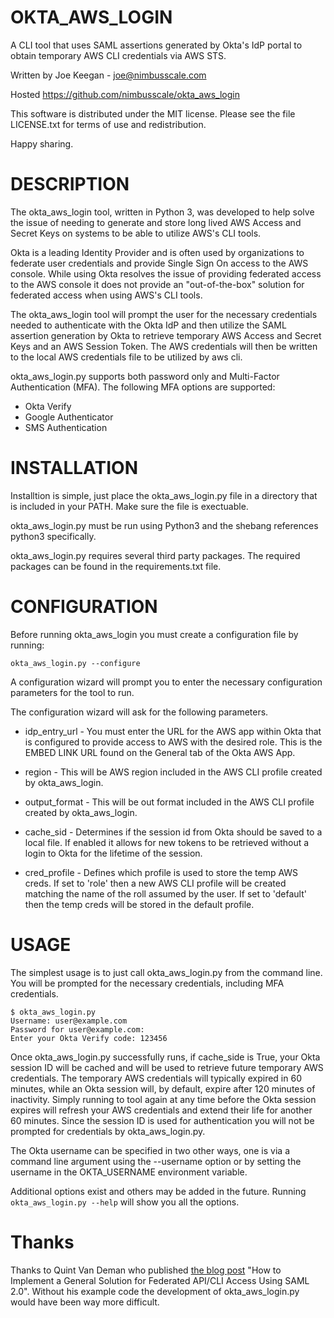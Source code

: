 # OKTA_AWS_LOGIN
A CLI tool that uses SAML assertions generated by Okta's IdP portal to obtain temporary AWS CLI credentials via AWS STS.

Written by Joe Keegan - <joe@nimbusscale.com>

Hosted https://github.com/nimbusscale/okta_aws_login

This software is distributed under the MIT license. Please see the file LICENSE.txt for terms of use and redistribution. 

Happy sharing.

# DESCRIPTION
The okta_aws_login tool, written in Python 3, was developed to help solve the issue of needing to generate and store 
long lived AWS Access and Secret Keys on systems to be able to utilize AWS's CLI tools.

Okta is a leading Identity Provider and is often used by organizations to federate user credentials and provide 
Single Sign On access to the AWS console. While using Okta resolves the issue of providing federated access to the 
AWS console it does not provide an "out-of-the-box" solution for federated access when using AWS's CLI tools.

The okta_aws_login tool will prompt the user for the necessary credentials needed to authenticate with the Okta IdP 
and then utilize the SAML assertion generation by Okta to retrieve temporary AWS Access and Secret Keys and an AWS 
Session Token. The AWS credentials will then be written to the local AWS credentials file to be utilized by aws cli.

okta_aws_login.py supports both password only and Multi-Factor Authentication (MFA). The following MFA options are 
supported:

* Okta Verify 
* Google Authenticator 
* SMS Authentication 


# INSTALLATION
Installtion is simple, just place the okta_aws_login.py file in a directory that is included in your PATH. Make sure 
the file is exectuable.

okta_aws_login.py must be run using Python3 and the shebang references python3 specifically. 

okta_aws_login.py requires several third party packages. The required packages can be found in the requirements.txt 
file.

# CONFIGURATION
Before running okta_aws_login you must create a configuration file by running: 
    
    okta_aws_login.py --configure 

A configuration wizard will prompt you to enter the necessary configuration parameters for the tool to run.

The configuration wizard will ask for the following parameters. 

* idp_entry_url - You must enter the URL for the AWS app within Okta that is configured to provide access to AWS with 
the desired role. This is the EMBED LINK URL found on the General tab of the Okta AWS App.

* region - This will be AWS region included in the AWS CLI profile created by okta_aws_login.

* output_format - This will be out format included in the AWS CLI profile created by okta_aws_login.

* cache_sid - Determines if the session id from Okta should be saved to a local file. If enabled it allows for new 
tokens to be retrieved without a login to Okta for the lifetime of the session.

* cred_profile - Defines which profile is used to store the temp AWS creds. If set to 'role' then a new AWS CLI profile
will be created matching the name of the roll assumed by the user. If set to 'default' then the temp creds will be 
stored in the default profile.

# USAGE
The simplest usage is to just call okta_aws_login.py from the command line. You will be prompted for the necessary 
credentials, including MFA credentials.

    $ okta_aws_login.py
    Username: user@example.com
    Password for user@example.com:
    Enter your Okta Verify code: 123456

Once okta_aws_login.py successfully runs, if cache_side is True, your Okta session ID will be cached and will be used 
to retrieve future temporary AWS credentials. The temporary AWS credentials will typically expired in 60 minutes, while
an Okta session will, by default, expire after 120 minutes of inactivity. Simply running to tool again at any time 
before the Okta session expires will refresh your AWS credentials and extend their life for another 60 minutes. 
Since the session ID is used for authentication you will not be prompted for credentials by okta_aws_login.py.

The Okta username can be specified in two other ways, one is via a command line argument using the --username option 
or by setting the username in the OKTA_USERNAME environment variable.

Additional options exist and others may be added in the future. Running `okta_aws_login.py --help` will show you all the
options.

# Thanks
Thanks to Quint Van Deman who published [the blog post](http://blogs.aws.amazon.com/security/post/TxU0AVUS9J00FP/How-to-Implement-a-General-Solution-for-Federated-API-CLI-Access-Using-SAML-2-0) "How to Implement a General Solution for Federated 
API/CLI Access Using SAML 2.0". Without his example code the development of okta_aws_login.py would have been way more difficult.

